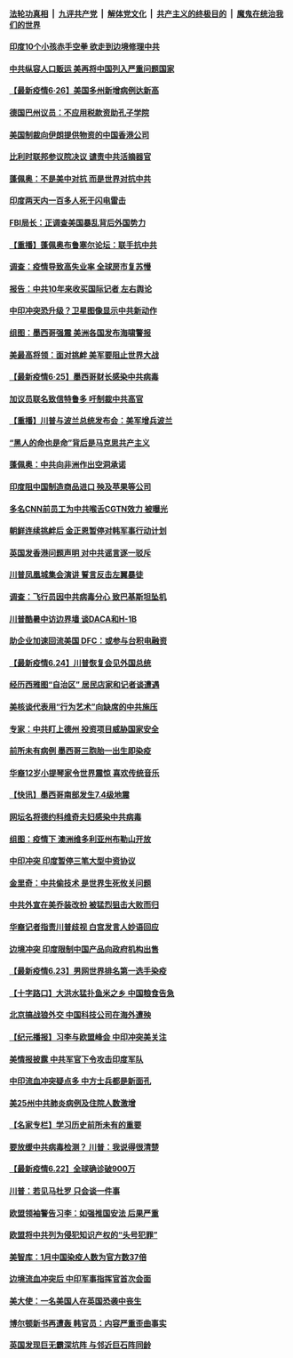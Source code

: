 

####  [法轮功真相](../../../../basic/blob/master/README.md?t=06261802) &nbsp;|&nbsp; [九评共产党](../../../../9ping.md/blob/master/README.md?t=06261802) &nbsp;|&nbsp; [解体党文化](../../../../jtdwh.md/blob/master/README.md?t=06261802)  &nbsp;|&nbsp; [共产主义的终极目的](../../../../gczydzjmd.md/blob/master/README.md?t=06261802) &nbsp;|&nbsp; [魔鬼在统治我们的世界](../../../../mgztzwmdsj.md/blob/master/README.md?t=06261802) 

#### [印度10个小孩赤手空拳 欲走到边境修理中共](../pages/nsc418/n12213595.md?t=06261802) 

#### [中共纵容人口贩运 美再将中国列入严重问题国家](../pages/nsc418/n12213491.md?t=06261802) 

#### [【最新疫情6·26】美国多州新增病例达新高](../pages/nsc418/n12213008.md?t=06261802) 

#### [德国巴州议员：不应用税款资助孔子学院](../pages/nsc418/n12213025.md?t=06261802) 

#### [美国制裁向伊朗提供物资的中国香港公司](../pages/nsc418/n12212790.md?t=06261802) 

#### [比利时联邦参议院决议 谴责中共活摘器官](../pages/nsc418/n12212777.md?t=06261802) 

#### [蓬佩奥：不是美中对抗 而是世界对抗中共](../pages/nsc418/n12212375.md?t=06261802) 

#### [印度两天内一百多人死于闪电雷击](../pages/nsc418/n12212509.md?t=06261802) 

#### [FBI局长：正调查美国暴乱背后外国势力](../pages/nsc418/n12212191.md?t=06261802) 

#### [【重播】蓬佩奥布鲁塞尔论坛：联手抗中共](../pages/nsc418/n12211937.md?t=06261802) 

#### [调查：疫情导致高失业率 全球房市复苏慢](../pages/nsc418/n12211645.md?t=06261802) 

#### [报告：中共10年来收买国际记者 左右舆论](../pages/nsc418/n12211954.md?t=06261802) 

#### [中印冲突恐升级？卫星图像显示中共新动作](../pages/nsc418/n12211793.md?t=06261802) 

#### [组图：墨西哥强震 美洲各国发布海啸警报](../pages/nsc418/n12208966.md?t=06261802) 

#### [美最高将领：面对挑衅 美军要阻止世界大战](../pages/nsc418/n12211458.md?t=06261802) 

#### [【最新疫情6·25】墨西哥财长感染中共病毒](../pages/nsc418/n12210649.md?t=06261802) 

#### [加议员联名致信特鲁多 吁制裁中共高官](../pages/nsc418/n12211291.md?t=06261802) 

#### [【重播】川普与波兰总统发布会：美军增兵波兰](../pages/nsc418/n12209733.md?t=06261802) 

#### [“黑人的命也是命”背后是马克思共产主义](../pages/nsc418/n12210133.md?t=06261802) 

#### [蓬佩奥：中共向非洲作出空洞承诺](../pages/nsc418/n12210177.md?t=06261802) 

#### [印度阻中国制造商品进口 殃及苹果等公司](../pages/nsc418/n12210101.md?t=06261802) 

#### [多名CNN前员工为中共喉舌CGTN效力 被曝光](../pages/nsc418/n12209805.md?t=06261802) 

#### [朝鲜连续挑衅后 金正恩暂停对韩军事行动计划](../pages/nsc418/n12209751.md?t=06261802) 

#### [英国发香港问题声明 对中共谣言逐一驳斥](../pages/nsc418/n12209623.md?t=06261802) 

#### [川普凤凰城集会演讲 誓言反击左翼暴徒](../pages/nsc418/n12209582.md?t=06261802) 

#### [调查：飞行员因中共病毒分心 致巴基斯坦坠机](../pages/nsc418/n12209346.md?t=06261802) 

#### [川普酷暑中访边界墙 谈DACA和H-1B](../pages/nsc418/n12209551.md?t=06261802) 

#### [助企业加速回流美国 DFC：或参与台积电融资](../pages/nsc418/n12209064.md?t=06261802) 

#### [【最新疫情6.24】川普恢复会见外国总统](../pages/nsc418/n12207866.md?t=06261802) 

#### [经历西雅图“自治区” 居民店家和记者谈遭遇](../pages/nsc418/n12208062.md?t=06261802) 

#### [美核谈代表用“行为艺术”向缺席的中共施压](../pages/nsc418/n12207347.md?t=06261802) 

#### [专家：中共盯上德州 投资项目威胁国家安全](../pages/nsc418/n12207441.md?t=06261802) 

#### [前所未有病例 墨西哥三胞胎一出生即染疫](../pages/nsc418/n12207459.md?t=06261802) 

#### [华裔12岁小提琴家令世界震惊 喜欢传统音乐](../pages/nsc418/n12207095.md?t=06261802) 

#### [【快讯】墨西哥南部发生7.4级地震](../pages/nsc418/n12207367.md?t=06261802) 

#### [网坛名将德约科维奇夫妇感染中共病毒](../pages/nsc418/n12207201.md?t=06261802) 

#### [组图：疫情下 澳洲维多利亚州布勒山开放](../pages/nsc418/n12206541.md?t=06261802) 

#### [中印冲突 印度暂停三笔大型中资协议](../pages/nsc418/n12207208.md?t=06261802) 

#### [金里奇：中共偷技术 是世界生死攸关问题](../pages/nsc418/n12207082.md?t=06261802) 

#### [中共外宣在美乔装改扮 被猛烈狙击大败而归](../pages/nsc418/n12207048.md?t=06261802) 

#### [华裔记者指责川普歧视 白宫发言人妙语回应](../pages/nsc418/n12206915.md?t=06261802) 

#### [边境冲突 印度限制中国产品向政府机构出售](../pages/nsc418/n12206708.md?t=06261802) 

#### [【最新疫情6.23】男网世界排名第一选手染疫](../pages/nsc418/n12205436.md?t=06261802) 

#### [【十字路口】大洪水猛扑鱼米之乡 中国粮食告急](../pages/nsc418/n12205567.md?t=06261802) 

#### [北京搞战狼外交 中国科技公司在海外遭殃](../pages/nsc418/n12204846.md?t=06261802) 

#### [【纪元播报】习李与欧盟峰会 中印冲突美关注](../pages/nsc418/n12205264.md?t=06261802) 

#### [美情报披露 中共军官下令攻击印度军队](../pages/nsc418/n12205206.md?t=06261802) 

#### [中印流血冲突疑点多 中方士兵都是新面孔](../pages/nsc418/n12205147.md?t=06261802) 

#### [美25州中共肺炎病例及住院人数激增](../pages/nsc418/n12204895.md?t=06261802) 

#### [【名家专栏】学习历史前所未有的重要](../pages/nsc418/n12204215.md?t=06261802) 

#### [要放缓中共病毒检测？ 川普：我说得很清楚](../pages/nsc418/n12204784.md?t=06261802) 

#### [【最新疫情6.22】全球确诊破900万](../pages/nsc418/n12199354.md?t=06261802) 

#### [川普：若见马杜罗 只会谈一件事](../pages/nsc418/n12204747.md?t=06261802) 

#### [欧盟领袖警告习李：如强推国安法 后果严重](../pages/nsc418/n12204750.md?t=06261802) 

#### [欧盟将中共列为侵犯知识产权的“头号犯罪”](../pages/nsc418/n12204317.md?t=06261802) 

#### [美智库：1月中国染疫人数为官方数37倍](../pages/nsc418/n12204650.md?t=06261802) 

#### [边境流血冲突后 中印军事指挥官首次会面](../pages/nsc418/n12204638.md?t=06261802) 

#### [美大使：一名美国人在英国恐袭中丧生](../pages/nsc418/n12204415.md?t=06261802) 

#### [博尔顿新书再遭轰 韩官员：内容严重歪曲事实](../pages/nsc418/n12204194.md?t=06261802) 

#### [英国发现巨无霸深坑阵 与邻近巨石阵同龄](../pages/nsc418/n12204109.md?t=06261802) 

